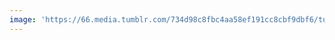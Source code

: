 ```yaml
---
image: 'https://66.media.tumblr.com/734d98c8fbc4aa58ef191cc8cbf9dbf6/tumblr_ovjz5juRav1tbdx3so1_1280.jpg'
---
```


